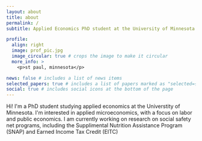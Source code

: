 ```yaml
---
layout: about
title: about
permalink: /
subtitle: Applied Economics PhD student at the University of Minnesota

profile:
  align: right
  image: prof_pic.jpg
  image_circular: true # crops the image to make it circular
  more_info: >
    <p>st paul, minnesota</p>

news: false # includes a list of news items
selected_papers: true # includes a list of papers marked as "selected={true}"
social: true # includes social icons at the bottom of the page
---
```


Hi! I'm a PhD student studying applied economics at the Universtity of Minnesota. I'm interested in applied microeconomics, with a focus on labor and public economics. I am currently working on research on social safety net programs, including the Supplimental Nutrition Assistance Program (SNAP) and Earned Income Tax Credit (EITC)


